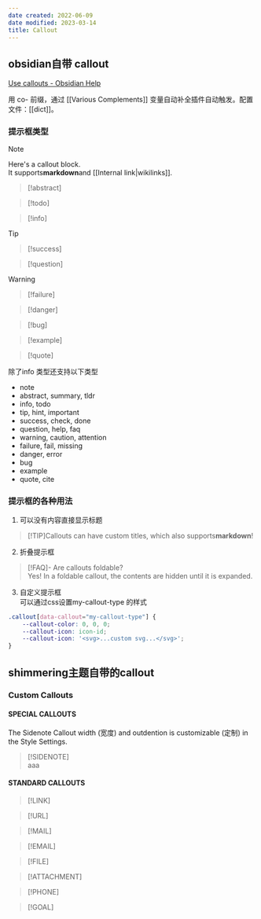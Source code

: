```yaml
---
date created: 2022-06-09
date modified: 2023-03-14
title: Callout
---
```


## obsidian自带 callout

[Use callouts - Obsidian Help](https://help.obsidian.md/How+to/Use+callouts)

用 co- 前缀，通过 [[Various Complements]] 变量自动补全插件自动触发。配置文件：[[dict]]。

### 提示框类型

>[!note]  
> Here's a callout block.  
> It supports**markdown**and [[Internal link|wikilinks]].

>[!abstract]

>[!todo]

>[!info]

>[!tip]

>[!success]

>[!question]

>[!warning]

>[!failure]

>[!danger]

>[!bug]

>[!example]

>[!quote]

除了info 类型还支持以下类型

- note
- abstract, summary, tldr
- info, todo
- tip, hint, important
- success, check, done
- question, help, faq
- warning, caution, attention
- failure, fail, missing
- danger, error
- bug
- example
- quote, cite

### 提示框的各种用法

1. 可以没有内容直接显示标题

>[!TIP]Callouts can have custom titles, which also supports**markdown**!

2. 折叠提示框

>[!FAQ]- Are callouts foldable?  
> Yes! In a foldable callout, the contents are hidden until it is expanded.

3. 自定义提示框  
可以通过css设置my-callout-type 的样式

```css
.callout[data-callout="my-callout-type"] {
    --callout-color: 0, 0, 0;
    --callout-icon: icon-id;
    --callout-icon: '<svg>...custom svg...</svg>';
}
```

## shimmering主题自带的callout

### Custom Callouts

#### [](https://chrisgrieser.github.io/shimmering-focus/css-classes/#special-callouts)SPECIAL CALLOUTS

The Sidenote Callout width (宽度) and outdention is customizable (定制) in the Style Settings.

>[!SIDENOTE]  
> aaa

#### STANDARD CALLOUTS

>[!LINK]

>[!URL]

>[!MAIL]

>[!EMAIL]

>[!FILE]

>

>[!ATTACHMENT]

>[!PHONE]

>[!GOAL]

